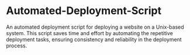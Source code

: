 # Automated-Deployment-Script

An automated deployment script for deploying a website on a Unix-based system. This script saves time and effort by automating the repetitive deployment tasks, ensuring consistency and reliability in the deployment process.
